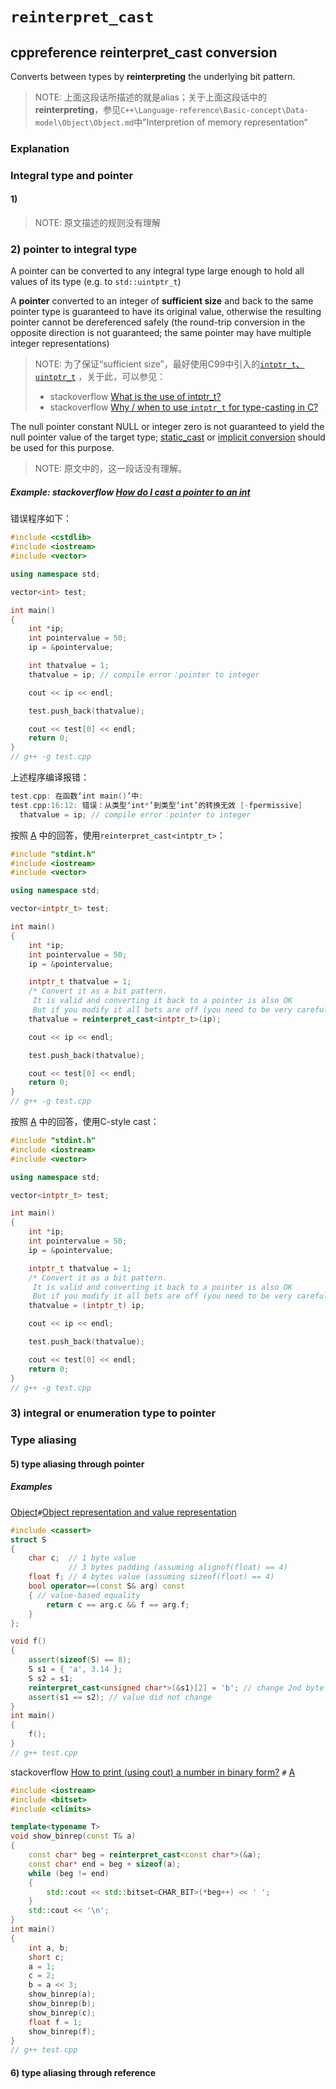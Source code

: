 # `reinterpret_cast` 



## cppreference reinterpret_cast conversion

Converts between types by **reinterpreting** the underlying bit pattern.

> NOTE: 上面这段话所描述的就是alias；关于上面这段话中的**reinterpreting**，参见`C++\Language-reference\Basic-concept\Data-model\Object\Object.md`中”Interpretion of memory representation“

### Explanation

### Integral type and pointer

#### 1)

> NOTE: 原文描述的规则没有理解

### 2) pointer to integral type

A pointer can be converted to any integral type large enough to hold all values of its type (e.g. to `std::uintptr_t`)

A **pointer** converted to an integer of **sufficient size** and back to the same pointer type is guaranteed to have its original value, otherwise the resulting pointer cannot be dereferenced safely (the round-trip conversion in the opposite direction is not guaranteed; the same pointer may have multiple integer representations)

> NOTE: 为了保证“sufficient size”，最好使用C99中引入的[`intptr_t`、`uintptr_t`](https://en.cppreference.com/w/c/types/integer) ，关于此，可以参见：
>
> - stackoverflow [What is the use of intptr_t?](https://stackoverflow.com/questions/35071200/what-is-the-use-of-intptr-t)
> - stackoverflow [Why / when to use `intptr_t` for type-casting in C?](https://stackoverflow.com/questions/6326338/why-when-to-use-intptr-t-for-type-casting-in-c)

The null pointer constant NULL or integer zero is not guaranteed to yield the null pointer value of the target type; [static_cast](https://en.cppreference.com/w/cpp/language/static_cast) or [implicit conversion](https://en.cppreference.com/w/cpp/language/implicit_cast) should be used for this purpose.

> NOTE: 原文中的，这一段话没有理解。

##### Example: stackoverflow [How do I cast a pointer to an int](https://stackoverflow.com/questions/14092754/how-do-i-cast-a-pointer-to-an-int)

错误程序如下：

```c++
#include <cstdlib>
#include <iostream>
#include <vector>

using namespace std;

vector<int> test;

int main()
{
	int *ip;
	int pointervalue = 50;
	ip = &pointervalue;

	int thatvalue = 1;
	thatvalue = ip; // compile error：pointer to integer

	cout << ip << endl;

	test.push_back(thatvalue);

	cout << test[0] << endl;
	return 0;
}
// g++ -g test.cpp

```

上述程序编译报错：

```c++
test.cpp: 在函数‘int main()’中:
test.cpp:16:12: 错误：从类型‘int*’到类型‘int’的转换无效 [-fpermissive]
  thatvalue = ip; // compile error：pointer to integer
```

按照 [A](https://stackoverflow.com/a/14093919) 中的回答，使用`reinterpret_cast<intptr_t>`：

```c++
#include "stdint.h"
#include <iostream>
#include <vector>

using namespace std;

vector<intptr_t> test;

int main()
{
	int *ip;
	int pointervalue = 50;
	ip = &pointervalue;

	intptr_t thatvalue = 1;
	/* Convert it as a bit pattern.
	 It is valid and converting it back to a pointer is also OK
	 But if you modify it all bets are off (you need to be very careful).*/
	thatvalue = reinterpret_cast<intptr_t>(ip);

	cout << ip << endl;

	test.push_back(thatvalue);

	cout << test[0] << endl;
	return 0;
}
// g++ -g test.cpp

```

按照 [A](https://stackoverflow.com/a/14092767) 中的回答，使用C-style cast：

```c++
#include "stdint.h"
#include <iostream>
#include <vector>

using namespace std;

vector<intptr_t> test;

int main()
{
	int *ip;
	int pointervalue = 50;
	ip = &pointervalue;

	intptr_t thatvalue = 1;
	/* Convert it as a bit pattern.
	 It is valid and converting it back to a pointer is also OK
	 But if you modify it all bets are off (you need to be very careful).*/
	thatvalue = (intptr_t) ip;

	cout << ip << endl;

	test.push_back(thatvalue);

	cout << test[0] << endl;
	return 0;
}
// g++ -g test.cpp

```



### 3) integral or enumeration type to pointer

### Type aliasing

#### 5) type aliasing through pointer



##### Examples

[Object](https://en.cppreference.com/w/cpp/language/object)`#`[Object representation and value representation](https://en.cppreference.com/w/cpp/language/object#Object_representation_and_value_representation)

```C++
#include <cassert>
struct S
{
	char c;  // 1 byte value
			 // 3 bytes padding (assuming alignof(float) == 4)
	float f; // 4 bytes value (assuming sizeof(float) == 4)
	bool operator==(const S& arg) const
	{ // value-based equality
		return c == arg.c && f == arg.f;
	}
};

void f()
{
	assert(sizeof(S) == 8);
	S s1 = { 'a', 3.14 };
	S s2 = s1;
	reinterpret_cast<unsigned char*>(&s1)[2] = 'b'; // change 2nd byte of padding
	assert(s1 == s2); // value did not change
}
int main()
{
	f();
}
// g++ test.cpp

```

stackoverflow [How to print (using cout) a number in binary form?](https://stackoverflow.com/questions/7349689/how-to-print-using-cout-a-number-in-binary-form) `#` [A](https://stackoverflow.com/a/7349839)

```c++
#include <iostream>
#include <bitset>
#include <climits>

template<typename T>
void show_binrep(const T& a)
{
	const char* beg = reinterpret_cast<const char*>(&a);
	const char* end = beg + sizeof(a);
	while (beg != end)
	{
		std::cout << std::bitset<CHAR_BIT>(*beg++) << ' ';
	}
	std::cout << '\n';
}
int main()
{
	int a, b;
	short c;
	a = 1;
	c = 2;
	b = a << 3;
	show_binrep(a);
	show_binrep(b);
	show_binrep(c);
	float f = 1;
	show_binrep(f);
}
// g++ test.cpp

```



#### 6) type aliasing through reference